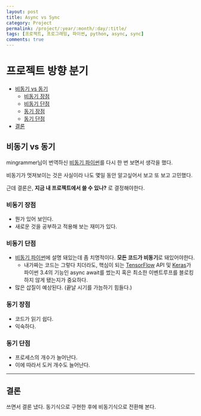 ```yaml
---
layout: post
title: Async vs Sync
category: Project
permalink: /project/:year/:month/:day/:title/
tags: [프로젝트, 프로그래밍, 파이썬, python, async, sync]
comments: true
---
```

# 프로젝트 방향 분기

<!-- toc orderedList:0 depthFrom:1 depthTo:6 -->

* [비동기 vs 동기](#비동기-vs-동기)
  * [비동기 장점](#비동기-장점)
  * [비동기 단점](#비동기-단점)
  * [동기 장점](#동기-장점)
  * [동기 단점](#동기-단점)
* [결론](#결론)

<!-- tocstop -->

## 비동기 vs 동기

mingrammer님이 번역하신 [비동기 파이썬](https://mingrammer.com/translation-asynchronous-python/)를 다시 한 번 보면서 생각을 했다. 

비동기가 멋져보이는 것은 사실이라 나도 몇일 동안 알고싶어서 보고 또 보고 고민했다.

근데 결론은, **지금 내 프로젝트에서 쓸 수 있나?** 로 결정해야한다.
 
### 비동기 장점
- 뭔가 있어 보인다.
- 새로운 것을 공부하고 적용해 보는 재미가 있다.

### 비동기 단점
- [비동기 파이썬](https://mingrammer.com/translation-asynchronous-python/)에 설명 돼있는데 좀 치명적이다. **모든 코드가 비동기**로 돼있어야한다.
    - 내가짜는 코드는 그렇다 치더라도, 핵심이 되는 [TensorFlow](https://www.tensorflow.org/) API 및 [Keras](https://keras.io/)가 파이썬 3.4의 기능인 async await를 썼는지 혹은 최소한 이벤트루프를 블로킹하지 않게 됐는지가 중요하다.
- 많은 삽질이 예상된다. (끝날 시기를 가늠하기 힘들다.)

### 동기 장점
- 코드가 읽기 쉽다.
- 익숙하다.

### 동기 단점
- 프로세스의 개수가 늘어난다.
- 이에 따라서 도커 개수도 늘어난다.

---

## 결론
쓰면서 결론 냈다. 동기식으로 구현한 후에 비동기식으로 전환해 본다.